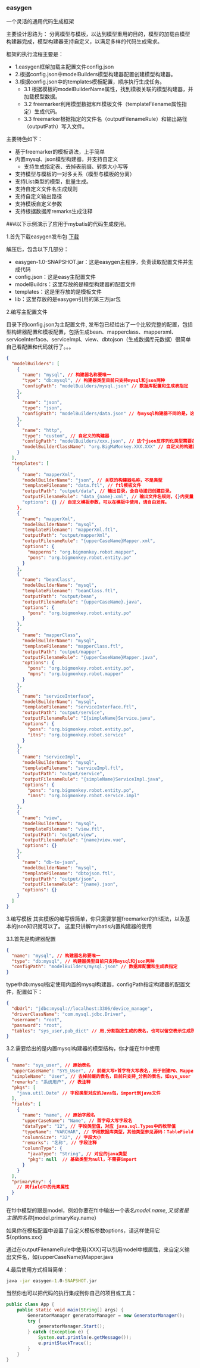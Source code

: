 ### easygen

一个灵活的通用代码生成框架

主要设计思路为：
分离模型与模板，以达到模型重用的目的，模型的加载由模型构建器完成，模型构建器支持自定义，以满足多样的代码生成需求。

框架的执行流程主要是：
- 1.easygen框架加载主配置文件config.json
- 2.根据config.json中modelBuilders模型构建器配置创建模型构建器。
- 3.根据config.json中的templates模板配置，顺序执行生成任务。
    - 3.1 根据模板的modelBuilderName属性，找到模板关联的模型构建器，并加载模型数据。
    - 3.2 freemarker利用模型数据和ftl模板文件（templateFilename属性指定）生成代码。
    - 3.3 freemarker根据指定的文件名（outputFilenameRule）和输出路径（outputPath）写入文件。

主要特色如下：

- 基于freemarker的模板语法，上手简单
- 内置mysql、json模型构建器，并支持自定义
  - 支持生成指定表、去掉表前缀、转换大小写等
- 支持模型与模板的一对多关系（模型与模板的分离）
- 支持List类型的模型，批量生成。
- 支持自定义文件名生成规则
- 支持自定义输出路径
- 支持模板自定义参数
- 支持根据数据库remarks生成注释

###以下示例演示了应用于mybatis的代码生成使用。

1.首先下载easygen发布包 [下载](https://github.com/BigMaMonkey/easygen/releases)

解压后，包含以下几部分：
- easygen-1.0-SNAPSHOT.jar：这是easygen主程序，负责读取配置文件并生成代码
- config.json：这是easy主配置文件
- modelBuildrs：这里存放的是模型构建器的配置文件
- templates：这是里存放的是模板文件
- lib：这里存放的是easygen引用的第三方jar包

2.编写主配置文件

目录下的config.json为主配置文件, 发布包已经给出了一个比较完整的配置，包括型构建器配置和模板配置，包括生成bean、mapperclass、mapperxml、serviceInterface、serviceImpl、view、dbtojson（生成数据库元数据）很简单自己看配置和代码就行了。。。

```json
{
  "modelBuilders": [
    {
      "name": "mysql", // 构建器名称要唯一
      "type": "db:mysql", // 构建器类型目前只支持mysql和json两种
      "configPath": "modelBuilders/mysql.json" // 数据库配置和生成表指定
    },
    {
      "name": "json",
      "type": "json",
      "configPath": "modelBuilders/data.json" // 与mysql构建器不同的是，这里直接是模型数据。
    },
    {
      "name": "http",
      "type": "custom", // 自定义的构建器
      "configPath": "modelBuilders/xxx.json", // 这个json反序列化类型需要在IModelBuilder的泛型参数中指出。
      "modelBuilderClassName": "org.BigMaMonkey.XXX.XXX" // 自定义的构建器需要实现类，实现org.bigmamonkey.core.IModelBuilder接口
    }
  ],
  "templates": [
    {
      "name": "mapperXml",
      "modelBuilderName": "json", // 关联的构建器名称，不是类型
      "templateFilename": "data.ftl", // ftl模板文件
      "outputPath": "output/data", // 输出目录，会自动递归创建目录。
      "outputFilenameRule": "data_{name}.xml", // 输出文件名规则，{}内变量为模型的字段field
      "options": {} // 自定义模板参数，可以在模板中使用，请自由发挥。
    },
    {
      "name": "mapperXml",
      "modelBuilderName": "mysql",
      "templateFilename": "mapperXml.ftl",
      "outputPath": "output/mapperXml",
      "outputFilenameRule": "{upperCaseName}Mapper.xml",
      "options": {
        "mapperns": "org.bigmonkey.robot.mapper",
        "pons": "org.bigmonkey.robot.entity.po"
      }
    },
    {
      "name": "beanClass",
      "modelBuilderName": "mysql",
      "templateFilename": "beanClass.ftl",
      "outputPath": "output/bean",
      "outputFilenameRule": "{upperCaseName}.java",
      "options": {
        "pons": "org.bigmonkey.robot.entity.po"
      }
    },
    {
      "name": "mapperClass",
      "modelBuilderName": "mysql",
      "templateFilename": "mapperClass.ftl",
      "outputPath": "output/mapper",
      "outputFilenameRule": "{upperCaseName}Mapper.java",
      "options": {
        "pons": "org.bigmonkey.robot.entity.po",
        "mpns": "org.bigmonkey.robot.mapper"
      }
    },
    {
      "name": "serviceInterface",
      "modelBuilderName": "mysql",
      "templateFilename": "serviceInterface.ftl",
      "outputPath": "output/service",
      "outputFilenameRule": "I{simpleName}Service.java",
      "options": {
        "pons": "org.bigmonkey.robot.entity.po",
        "itns": "org.bigmonkey.robot.service"
      }
    },
    {
      "name": "serviceImpl",
      "modelBuilderName": "mysql",
      "templateFilename": "serviceImpl.ftl",
      "outputPath": "output/service",
      "outputFilenameRule": "{simpleName}ServiceImpl.java",
      "options": {
        "pons": "org.bigmonkey.robot.entity.po",
        "imns": "org.bigmonkey.robot.service.impl"
      }
    },
    {
      "name": "view",
      "modelBuilderName": "mysql",
      "templateFilename": "view.ftl",
      "outputPath": "output/view",
      "outputFilenameRule": "{name}view.vue",
      "options": {}
    },
    {
      "name": "db-to-json",
      "modelBuilderName": "mysql",
      "templateFilename": "dbtojson.ftl",
      "outputPath": "output/json",
      "outputFilenameRule": "{name}.json",
      "options": {}
    }
  ]
}
```
3.编写模板
其实模板的编写很简单，你只需要掌握freemarker的ftl语法，以及基本的json知识就可以了。
这里只讲解mybatis内置构建器的使用

3.1.首先是构建器配置
```json
{
  "name": "mysql", // 构建器名称要唯一
  "type": "db:mysql", // 构建器类型目前只支持mysql和json两种
  "configPath": "modelBuilders/mysql.json" // 数据库配置和生成表指定
}
```
type中db:mysql指定使用内置的mysql构建器，configPath指定构建器的配置文件，配置如下：
```json
{
  "dbUrl": "jdbc:mysql://localhost:3306/device_manage",
  "driverClassName": "com.mysql.jdbc.Driver",
  "username": "root",
  "password": "root",
  "tables": "sys_user,pub_dict" // 用,分割指定生成的表名，也可以留空表示生成所有表
}
```
3.2.需要给出的是内置mysql构建器的模型结构，你才能在ftl中使用
```json
{
  "name": "sys_user", // 原始表名
  "upperCaseName": "SYS_User", // 前缀大写+首字符大写表名，用于创建PO、Mapper等
  "simpleName": "User", // 去掉前缀的表名，目前只支持_分割的表名，如sys_user
  "remarks": "系统用户", // 表注释
  "pkgs": [
    "java.util.Date" // 字段类型对应的Java包，import到java文件
  ],
  "fields": [
    {
      "name": "name", // 原始字段名
      "upperCaseName": "Name", // 首字母大写字段名
      "dataType": "12", // 字段类型值，对应 java.sql.Types中的枚举值
      "typeName": "VARCHAR", // 字段数据库类型，其他类型参见源码：TableField.java
      "columnSize": "32", // 字段大小
      "remarks": "名称", // 字段注释
      "columnType": {
        "javaType": "String", // 对应的java类型
        "pkg": null  // 基础类型为null，不需要import
      }
    }
  ],
  "primaryKey": {
    // 同field中的元素属性
  }
}
```
在ftl中模型的跟是model，例如你要在ftl中输出一个表名${model.name}, 又或者是主键的名称${model.primaryKey.name}

如果你在模板配置中设置了自定义模板参数options，请这样使用它${options.xxx}

通过在outputFilenameRule中使用{XXX}可以引用model中根属性，来自定义输出文件名，如{upperCaseName}Mapper.java

4.最后使用方式相当简单：

```cmd
java -jar easygen-1.0-SNAPSHOT.jar 
```
当然你也可以把代码的执行集成到你自己的项目或工具：

```java
public class App {
    public static void main(String[] args) {
        GeneratorManager generatorManager = new GeneratorManager();
        try {
            generatorManager.Start();
        } catch (Exception e) {
            System.out.println(e.getMessage());
            e.printStackTrace();
        }
    }
}
```